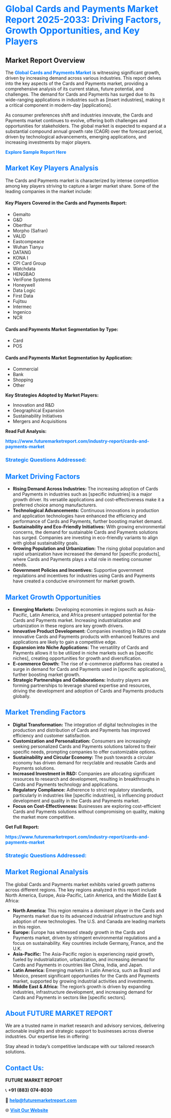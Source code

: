<h1 style="color: #007BFF;">Global Cards and Payments Market Report 2025-2033: Driving Factors, Growth Opportunities, and Key Players</h1>

<section id="overview">
<h2>Market Report Overview</h2>
<p>The <a href="https://www.futuremarketreport.com/industry-report/cards-and-payments-market" style="color: #007BFF; text-decoration: none;"><strong>Global Cards and Payments Market</strong></a> is witnessing significant growth, driven by increasing demand across various industries. This report delves into the key aspects of the Cards and Payments market, providing a comprehensive analysis of its current status, future potential, and challenges. The demand for Cards and Payments has surged due to its wide-ranging applications in industries such as [insert industries], making it a critical component in modern-day [applications].</p>
<p>As consumer preferences shift and industries innovate, the Cards and Payments market continues to evolve, offering both challenges and opportunities for stakeholders. The global market is expected to expand at a substantial compound annual growth rate (CAGR) over the forecast period, driven by technological advancements, emerging applications, and increasing investments by major players.</p>
</section>

<section id="overview">
<p><a href="https://www.futuremarketreport.com/request-sample/reportId=34617" style="color: #007BFF; text-decoration: none;"><strong>Explore Sample Report Here</strong></a></p>
</section>

<section id="key-players">
<h2 style="color: #007BFF;">Market Key Players Analysis</h2>
<p>The Cards and Payments market is characterized by intense competition among key players striving to capture a larger market share. Some of the leading companies in the market include:</p>
<h4>Key Players Covered in the Cards and Payments Report:</h4>
<ul><li>Gemalto</li><li>G&amp;D</li><li>Oberthur</li><li>Morpho (Safran)</li><li>VALID</li><li>Eastcompeace</li><li>Wuhan Tianyu</li><li>DATANG</li><li>KONA I</li><li>CPI Card Group</li><li>Watchdata</li><li>HENGBAO</li><li>VeriFone Systems</li><li>Honeywell</li><li>Data Logic</li><li>First Data</li><li>Fujitsu</li><li>Intermec</li><li>Ingenico</li><li>NCR</li></ul>
<h4>Cards and Payments Market Segmentation by Type:</h4>
<ul><li>Card</li><li>POS</li></ul>

<h4>Cards and Payments Market Segmentation by Application:</h4>
<ul><li>Commercial</li><li>Bank</li><li>Shopping</li><li>Other</li></ul>
<p><strong>Key Strategies Adopted by Market Players:</strong></p>
<ul>
<li>Innovation and R&D</li>
<li>Geographical Expansion</li>
<li>Sustainability Initiatives</li>
<li>Mergers and Acquisitions</li>
</ul>
</section>

<section>
<p><strong>Read Full Analysis: </strong></p><a href="https://www.futuremarketreport.com/industry-report/cards-and-payments-market" style="color: #007BFF; text-decoration: none;"><strong>https://www.futuremarketreport.com/industry-report/cards-and-payments-market</strong></a>
<h3 style="color: #007BFF;">Strategic Questions Addressed:</h3>
</section>

<section id="driving-factors">
<h2 style="color: #007BFF;">Market Driving Factors</h2>
<ul>
<li><strong>Rising Demand Across Industries:</strong> The increasing adoption of Cards and Payments in industries such as [specific industries] is a major growth driver. Its versatile applications and cost-effectiveness make it a preferred choice among manufacturers.</li>
<li><strong>Technological Advancements:</strong> Continuous innovations in production and application technologies have enhanced the efficiency and performance of Cards and Payments, further boosting market demand.</li>
<li><strong>Sustainability and Eco-Friendly Initiatives:</strong> With growing environmental concerns, the demand for sustainable Cards and Payments solutions has surged. Companies are investing in eco-friendly variants to align with global sustainability goals.</li>
<li><strong>Growing Population and Urbanization:</strong> The rising global population and rapid urbanization have increased the demand for [specific products], where Cards and Payments plays a vital role in meeting consumer needs.</li>
<li><strong>Government Policies and Incentives:</strong> Supportive government regulations and incentives for industries using Cards and Payments have created a conducive environment for market growth.</li>
</ul>
</section>

<section id="growth-opportunities">
<h2 style="color: #007BFF;">Market Growth Opportunities</h2>
<ul>
<li><strong>Emerging Markets:</strong> Developing economies in regions such as Asia-Pacific, Latin America, and Africa present untapped potential for the Cards and Payments market. Increasing industrialization and urbanization in these regions are key growth drivers.</li>
<li><strong>Innovative Product Development:</strong> Companies investing in R&D to create innovative Cards and Payments products with enhanced features and applications are likely to gain a competitive edge.</li>
<li><strong>Expansion into Niche Applications:</strong> The versatility of Cards and Payments allows it to be utilized in niche markets such as [specific niches], creating opportunities for growth and diversification.</li>
<li><strong>E-commerce Growth:</strong> The rise of e-commerce platforms has created a surge in demand for Cards and Payments used in [specific applications], further boosting market growth.</li>
<li><strong>Strategic Partnerships and Collaborations:</strong> Industry players are forming partnerships to leverage shared expertise and resources, driving the development and adoption of Cards and Payments products globally.</li>
</ul>
</section>

<section id="trending-factors">
<h2 style="color: #007BFF;">Market Trending Factors</h2>
<ul>
<li><strong>Digital Transformation:</strong> The integration of digital technologies in the production and distribution of Cards and Payments has improved efficiency and customer satisfaction.</li>
<li><strong>Customization and Personalization:</strong> Consumers are increasingly seeking personalized Cards and Payments solutions tailored to their specific needs, prompting companies to offer customizable options.</li>
<li><strong>Sustainability and Circular Economy:</strong> The push towards a circular economy has driven demand for recyclable and reusable Cards and Payments solutions.</li>
<li><strong>Increased Investment in R&D:</strong> Companies are allocating significant resources to research and development, resulting in breakthroughs in Cards and Payments technology and applications.</li>
<li><strong>Regulatory Compliance:</strong> Adherence to strict regulatory standards, particularly in industries like [specific industries], is influencing product development and quality in the Cards and Payments market.</li>
<li><strong>Focus on Cost-Effectiveness:</strong> Businesses are exploring cost-efficient Cards and Payments solutions without compromising on quality, making the market more competitive.</li>
</ul>
</section>

<section>
<p><strong>Get Full Report: </strong></p><a href="https://www.futuremarketreport.com/industry-report/cards-and-payments-market" style="color: #007BFF; text-decoration: none;"><strong>https://www.futuremarketreport.com/industry-report/cards-and-payments-market</strong></a>
<h3 style="color: #007BFF;">Strategic Questions Addressed:</h3>
</section>


<section id="regional-analysis">
<h2 style="color: #007BFF;">Market Regional Analysis</h2>
<p>The global Cards and Payments market exhibits varied growth patterns across different regions. The key regions analyzed in this report include North America, Europe, Asia-Pacific, Latin America, and the Middle East & Africa:</p>
<ul>
<li><strong>North America:</strong> This region remains a dominant player in the Cards and Payments market due to its advanced industrial infrastructure and high adoption of new technologies. The U.S. and Canada are leading markets in this region.</li>
<li><strong>Europe:</strong> Europe has witnessed steady growth in the Cards and Payments market, driven by stringent environmental regulations and a focus on sustainability. Key countries include Germany, France, and the U.K.</li>
<li><strong>Asia-Pacific:</strong> The Asia-Pacific region is experiencing rapid growth, fueled by industrialization, urbanization, and increasing demand for Cards and Payments in countries like China, India, and Japan.</li>
<li><strong>Latin America:</strong> Emerging markets in Latin America, such as Brazil and Mexico, present significant opportunities for the Cards and Payments market, supported by growing industrial activities and investments.</li>
<li><strong>Middle East & Africa:</strong> The region’s growth is driven by expanding industries, infrastructure development, and increasing demand for Cards and Payments in sectors like [specific sectors].</li>
</ul>
</section>

<footer>
<h2 style="color: #007BFF;">About FUTURE MARKET REPORT</h2>
<p>We are a trusted name in market research and advisory services, delivering actionable insights and strategic support to businesses across diverse industries. Our expertise lies in offering:</p>

<p>Stay ahead in today’s competitive landscape with our tailored research solutions.</p>

<h2 style="color: #007BFF;">Contact Us:</h2>
<p><strong>FUTURE MARKET REPORT</strong></p>
<p>📞 <strong>+91 (883) 074-8030</strong></p>
<p>📧 <strong><a href="mailto:help@futuremarketreport.com" style="color: #007BFF;">help@futuremarketreport.com</a></strong></p>
<p>🌐 <strong><a href="https://www.futuremarketreport.com/" style="color: #007BFF;">Visit Our Website</a></strong></p>
</footer>
